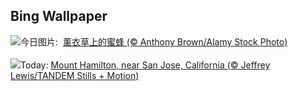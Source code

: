 ## Bing Wallpaper
![](https://www.bing.com/th?id=OHR.HoneyBeeLavender_ZH-CN4513594236_UHD.jpg&w=1000)今日图片: &nbsp;[薰衣草上的蜜蜂 (© Anthony Brown/Alamy Stock Photo)](https://www.bing.com/th?id=OHR.HoneyBeeLavender_ZH-CN4513594236_UHD.jpg)
<br><br/>
![](https://www.bing.com/th?id=OHR.MountHamilton_EN-US3808058743_UHD.jpg&w=1000)Today: [Mount Hamilton, near San Jose, California (© Jeffrey Lewis/TANDEM Stills + Motion)](https://www.bing.com/th?id=OHR.MountHamilton_EN-US3808058743_UHD.jpg)
<br><br/>
